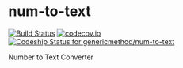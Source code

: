 # num-to-text
[![Build Status](https://travis-ci.org/genericmethod/num-to-text.svg?branch=develop)](https://travis-ci.org/genericmethod/num-to-text)
[![codecov.io](http://codecov.io/github/genericmethod/num-to-text/coverage.svg?branch=master)](http://codecov.io/github/genericmethod/num-to-text?branch=develop)
[![Codeship Status for genericmethod/num-to-text](https://codeship.com/projects/58bbbb40-3c3c-0133-e335-3ebbb4d77cd4/status?branch=develop)](https://codeship.com/projects/102232)

Number to Text Converter
